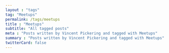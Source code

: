 ```yaml
---
layout : "tags"
tag: "Meetups"
permalink: /tags/meetups
title : "Meetups"
subtitle: "All tagged posts"
meta : "Posts written by Vincent Pickering and tagged with Meetups"
summary : "Posts written by Vincent Pickering and tagged with Meetups"
twitterCard: false
---
```

